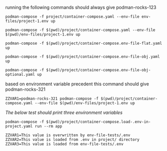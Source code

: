 running the following commands should always give podman-rocks-123

```
podman-compose -f project/container-compose.yaml --env-file env-files/project-1.env up
```

```
podman-compose -f $(pwd)/project/container-compose.yaml --env-file $(pwd)/env-files/project-1.env up
```

```
podman-compose -f $(pwd)/project/container-compose.env-file-flat.yaml up
```

```
podman-compose -f $(pwd)/project/container-compose.env-file-obj.yaml up
```

```
podman-compose -f $(pwd)/project/container-compose.env-file-obj-optional.yaml up
```

based on environment variable precedent this command should give podman-rocks-321

```
ZZVAR1=podman-rocks-321 podman-compose -f $(pwd)/project/container-compose.yaml --env-file $(pwd)/env-files/project-1.env up
```

_The below test should print three environment variables_

```
podman-compose -f $(pwd)/project/container-compose.load-.env-in-project.yaml run --rm app

ZZVAR1=This value is overwritten by env-file-tests/.env
ZZVAR2=This value is loaded from .env in project/ directory
ZZVAR3=This value is loaded from env-file-tests/.env
```

